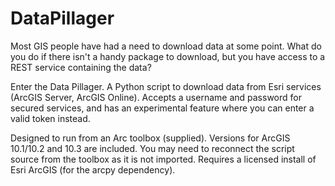 # DataPillager
Most GIS people have had a need to download data at some point. What do you do if there isn't a handy package to download, but you have access to a REST service containing the data?

Enter the Data Pillager. 
A Python script to download data from Esri services (ArcGIS Server, ArcGIS Online).
Accepts a username and password for secured services, and has an experimental feature where you can enter a valid token instead.

Designed to run from an Arc toolbox (supplied). Versions for ArcGIS 10.1/10.2 and 10.3 are included.
You may need to reconnect the script source from the toolbox as it is not imported.
Requires a licensed install of Esri ArcGIS (for the arcpy dependency).
